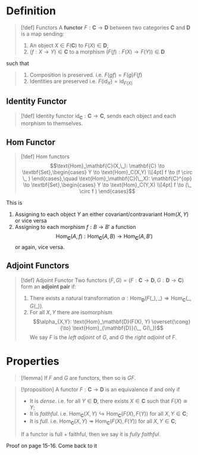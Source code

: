 # Definition

>[!def] Functors
>A **functor** $F:\mathbf{C} \to \mathbf{D}$  between two categories $\mathbf{C}$ and $\mathbf{D}$ is a map sending:
>1. An object $X \in F(\mathbf{C})$ to $F(X) \in \mathbf{D}$;
>2. $(f: X\to Y) \in \mathbf{C}$ to a morphism $(F(f): F(X) \to F(Y)) \in \mathbf{D}$ 
>   
such that
>1. Composition is preserved. i.e. $F(gf) = F(g)F(f)$
>2. Identities are preserved i.e. $F({\text{id}_{X}}) = \text{id}_{F(X)}$
>

## Identity Functor

>[!def] Identity functor
>$\text{id}_{\mathbf{C}}: \mathbf{C} \to \mathbf{C}$, sends each object and each morphism to themselves.

## $\text{Hom}$ Functor

>[!def] $\text{Hom}$ functors
>$$\text{Hom}_\mathbf{C}(X,\_): \mathbf{C} \to \textbf{Set},\begin{cases}
Y \to \text{Hom}_C(X,Y)  \\[4pt]
f \to (f \circ \_ )
\end{cases},\quad \text{Hom}_\mathbf{C}(\_,X): \mathbf{C}^{op} \to \textbf{Set},\begin{cases}
Y \to \text{Hom}_C(Y,X)  \\[4pt]
f \to (\_ \circ f )
\end{cases}$$

This is 
1. Assigning to each object $Y$ an either covariant/contravariant $\text{Hom}(X,Y)$ or vice versa
2. Assigning to each morphism $f:B \to B'$ a function$$\text{Hom}_\mathbf{C}(A,f): \text{Hom}_\mathbf{C}(A,B) \to \text{Hom}_\mathbf{C}(A,B')$$
	or again, vice versa.


## Adjoint Functors

>[!def] Adjoint Functor
>Two functors $(F,G) = (F:\mathbf{C} \to \mathbf{D}, G:\mathbf{D}\to \mathbf{C})$ form an **adjoint pair** if:
>1. There exists a natural transformation $\alpha: \text{Hom}_{\mathbf{D}}({F(\_),\_)}\Rightarrow \text{Hom}_\mathbf{C}(\_, G(\_))$.
>2. For all $X,Y$ there are isomorphism $$\alpha_{X,Y}: \text{Hom}_\mathbf{D}(F(X), Y) \overset{\cong}{\to} \text{Hom}_{\mathbf{D}}(\_, G(\_))$$
>We say $F$ is the *left adjoint* of $G$, and $G$ the *right adjoint* of $F$.


# Properties

>[!lemma] 
>If $F$ and $G$ are functors, then so is $GF$.

>[!proposition] 
>A functor $F:\mathbf{C} \to \mathbf{D}$ is an equivalence if and only if
>- It is *dense*. i.e. for all $Y \in \mathbf{D}$, there exists $X \in \mathbf{C}$ such that $F(X) \cong Y$;
>- It is *faithful*. i.e. $\text{Hom}_\mathbf{C}(X,Y) \hookrightarrow \text{Hom}_\mathbf{C}(F(X),F(Y))$ for all $X,Y \in \mathbf{C}$;
>- It is *full*. i.e. $\text{Hom}_\mathbf{C}(X,Y) \twoheadrightarrow \text{Hom}_\mathbf{C}(F(X),F(Y))$ for all $X,Y \in \mathbf{C}$;
>
>If a functor is full + faithful, then we say it is *fully faithful*.

Proof on page 15-16. Come back to it













  